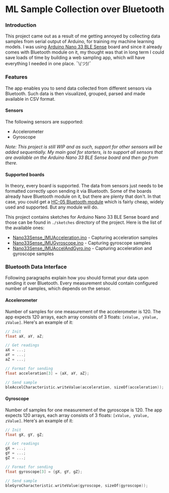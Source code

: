 # ML Sample Collection over Bluetooth

### Introduction
This project came out as a result of me getting annoyed by collecting data samples from serial output of Arduino,
for training my machine learning models. I was using [Arduino Nano 33 BLE Sense](https://store.arduino.cc/arduino-nano-33-ble-sense)
board and since it already comes with Bluetooth module on it, my thought was that in long term I could save 
loads of time by building a web sampling app, which will have everything I needed in one place. ¯\\_(ツ)_/¯

### Features
The app enables you to send data collected from different sensors via Bluetooth. Such data is then visualized,
grouped, parsed and made available in CSV format.

#### Sensors
The following sensors are supported:
* Accelerometer
* Gyroscope

_Note: This project is still WIP and as such, support for other sensors will be added sequentially. 
My main goal for starters, is to support all sensors that are available on the Arduino Nano 33 BLE Sense board and
then go from there._

#### Supported boards
In theory, every board is supported. The data from sensors just needs to be formatted correctly upon sending it
via Bluetooth. Some of the boards already have Bluetooth module on it, but there are plenty that don't. In that case,
you could get a [HC-05 Bluetooth module](https://components101.com/wireless/hc-05-bluetooth-module) which is 
fairly cheap, widely used and supported. But any module will do.

This project contains sketches for Arduino Nano 33 BLE Sense board and those can be found in `./sketches` directory
of the project. Here is the list of the available ones:
* [Nano33Sense_IMUAcceleration.ino](sketches/Nano33Sense_IMUAcceleration.ino) - Capturing acceleration samples
* [Nano33Sense_IMUGyroscope.ino](sketches/Nano33Sense_IMUGyroscope.ino) - Capturing gyroscope samples
* [Nano33Sense_IMUAccelAndGyro.ino](sketches/Nano33Sense_IMUAccelAndGyro.ino) - Capturing acceleration and gyroscope samples

### Bluetooth Data Interface
Following paragraphs explain how you should format your data upon sending it over Bluetooth. Every measurement should
contain configured number of samples, which depends on the sensor.

#### Accelerometer
Number of samples for one measurement of the accelerometer is 120. 
The app expects 120 arrays, each array consists of 3 floats: `[xValue, yValue, zValue]`. Here's an example of it:
```c
// Init
float aX, aY, aZ;

// Get readings
aX = ...;
aY = ...;
aZ = ...;

// Format for sending
float acceleration[3] = {aX, aY, aZ};

// Send sample
bleAccelCharacteristic.writeValue(acceleration, sizeOf(acceleration));

```

#### Gyroscope
Number of samples for one measurement of the gyroscope is 120. 
The app expects 120 arrays, each array consists of 3 floats: `[xValue, yValue, zValue]`. Here's an example of it:
```c
// Init
float gX, gY, gZ;

// Get readings
gX = ...;
gY = ...;
gZ = ...;

// Format for sending
float gyroscope[3] = {gX, gY, gZ};

// Send sample
bleGyroCharacteristic.writeValue(gyroscope, sizeOf(gyroscope));

```

